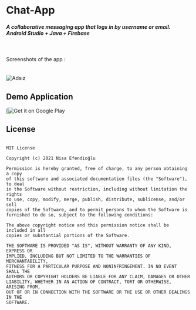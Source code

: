 # Chat-App

##### A collaborative messaging app that logs in by username or email. Android Studio + Java + Firebase
<br>

Screenshots of the app :
<br><br><br>
![Adsız](https://user-images.githubusercontent.com/48391281/130981215-a2e1174a-3258-4304-b31c-f58ad718c428.png)

## Demo Application

[![Get it on Google Play](https://play.google.com/store/apps/details?id=com.nisaefendioglu.chatapp&gl=TR)

## License
```

MIT License

Copyright (c) 2021 Nisa Efendioğlu

Permission is hereby granted, free of charge, to any person obtaining a copy
of this software and associated documentation files (the "Software"), to deal
in the Software without restriction, including without limitation the rights
to use, copy, modify, merge, publish, distribute, sublicense, and/or sell
copies of the Software, and to permit persons to whom the Software is
furnished to do so, subject to the following conditions:

The above copyright notice and this permission notice shall be included in all
copies or substantial portions of the Software.

THE SOFTWARE IS PROVIDED "AS IS", WITHOUT WARRANTY OF ANY KIND, EXPRESS OR
IMPLIED, INCLUDING BUT NOT LIMITED TO THE WARRANTIES OF MERCHANTABILITY,
FITNESS FOR A PARTICULAR PURPOSE AND NONINFRINGEMENT. IN NO EVENT SHALL THE
AUTHORS OR COPYRIGHT HOLDERS BE LIABLE FOR ANY CLAIM, DAMAGES OR OTHER
LIABILITY, WHETHER IN AN ACTION OF CONTRACT, TORT OR OTHERWISE, ARISING FROM,
OUT OF OR IN CONNECTION WITH THE SOFTWARE OR THE USE OR OTHER DEALINGS IN THE
SOFTWARE.




